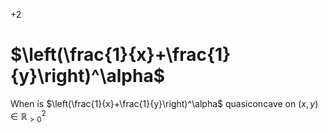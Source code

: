 +2

# $\left(\frac{1}{x}+\frac{1}{y}\right)^\alpha$

When is $\left(\frac{1}{x}+\frac{1}{y}\right)^\alpha$ quasiconcave on $(x,y)\in\mathbb{R}^2_{>0}$
